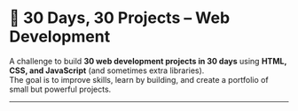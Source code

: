 # 🚀 30 Days, 30 Projects – Web Development

A challenge to build **30 web development projects in 30 days** using **HTML, CSS, and JavaScript** (and sometimes extra libraries).  
The goal is to improve skills, learn by building, and create a portfolio of small but powerful projects.  

---
